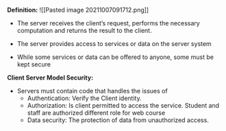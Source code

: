 **Definition:**
![[Pasted image 20211007091712.png]]
* The server receives the client’s request, performs the necessary
computation and returns the result to the client.

* The server provides access to services or data on the server system

* While some services or data can be offered to anyone, some must be
kept secure

**Client Server Model Security:**
* Servers must contain code that handles the issues of
	* Authentication: Verify the Client identity.
	* Authorization: Is client permitted to access the service. Student and staff are authorized different role for web course
	* Data security: The protection of data from unauthorized access. 